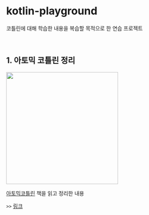# kotlin-playground
코틀린에 대해 학습한 내용을 복습할 목적으로 한 연습 프로젝트

<br/>

## 1. 아토믹 코틀린 정리

<image width=300 src="https://github.com/KoorunG/kotlin-playground/assets/83933192/7c7b430a-39a3-4026-8f87-248f2b1d83b6"></image>

[아토믹코틀린](https://www.yes24.com/Product/Goods/117817486) 책을 읽고 정리한 내용

`>>` [링크](./test/kotlin/com/koorung/kotlinplayground/atomickotlin)
